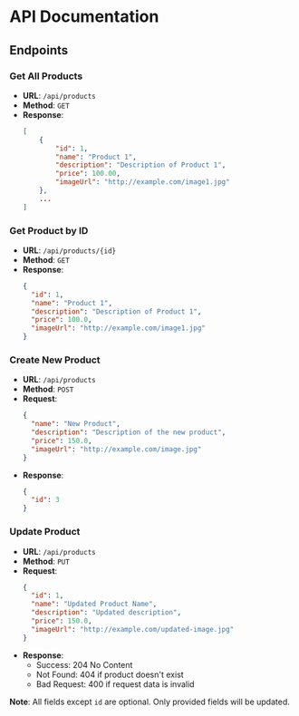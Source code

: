 # API Documentation

## Endpoints

### Get All Products

- **URL**: `/api/products`
- **Method**: `GET`
- **Response**:
  ```json
  [
      {
          "id": 1,
          "name": "Product 1",
          "description": "Description of Product 1",
          "price": 100.00,
          "imageUrl": "http://example.com/image1.jpg"
      },
      ...
  ]
  ```

### Get Product by ID

- **URL**: `/api/products/{id}`
- **Method**: `GET`
- **Response**:
  ```json
  {
    "id": 1,
    "name": "Product 1",
    "description": "Description of Product 1",
    "price": 100.0,
    "imageUrl": "http://example.com/image1.jpg"
  }
  ```

### Create New Product

- **URL**: `/api/products`
- **Method**: `POST`
- **Request**:
  ```json
  {
    "name": "New Product",
    "description": "Description of the new product",
    "price": 150.0,
    "imageUrl": "http://example.com/image.jpg"
  }
  ```
- **Response**:
  ```json
  {
    "id": 3
  }
  ```

### Update Product

- **URL**: `/api/products`
- **Method**: `PUT`
- **Request**:
  ```json
  {
    "id": 1,
    "name": "Updated Product Name",
    "description": "Updated description",
    "price": 150.0,
    "imageUrl": "http://example.com/updated-image.jpg"
  }
  ```
- **Response**:
  - Success: 204 No Content
  - Not Found: 404 if product doesn't exist
  - Bad Request: 400 if request data is invalid

**Note**: All fields except `id` are optional. Only provided fields will be updated.
